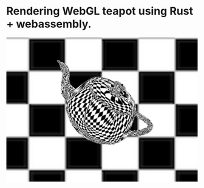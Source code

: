 # Rendering WebGL teapot using Rust + webassembly.

![alt](https://github.com/uzushino/wasm-webgl-teapot/blob/main/img/b.png)
